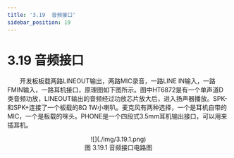 ```yaml
---
title: '3.19  音频接口'
sidebar_position: 19
---
```


# 3.19  音频接口

&emsp;&emsp;开发板板载两路LINEOUT输出，两路MIC录音，一路LINE IN输入，一路FMIN输入，一路耳机接口，原理图如下图所示。图中HT6872是有一个单声道D类音频功放，LINEOUT输出的音频经过功放芯片放大后，进入扬声器播放。SPK-和SPK+连接了一个板载的8Ω 1W小喇叭。麦克风有两种选择，一个是耳机自带的MIC，一个是板载的咪头。PHONE是一个四段式3.5mm耳机输出接口，可以用来插耳机。

<center>
![](./img/3.19.1.png)<br />
图 3.19.1 音频接口电路图
</center>


